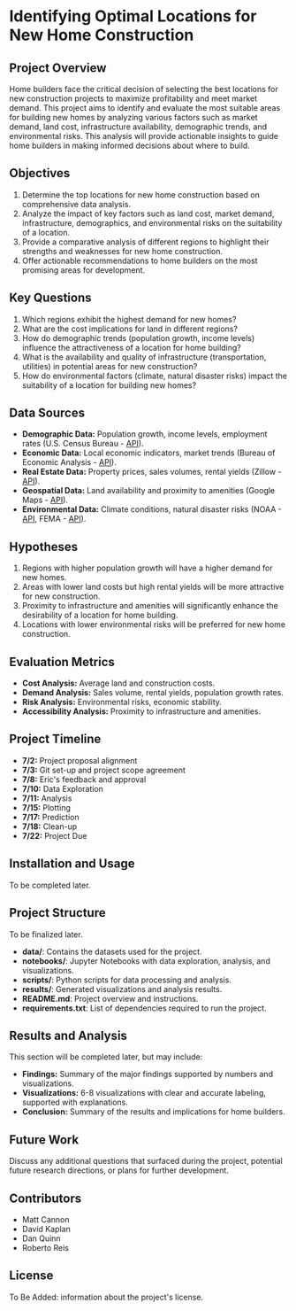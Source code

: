 # Identifying Optimal Locations for New Home Construction

## Project Overview
Home builders face the critical decision of selecting the best locations for new construction projects to maximize profitability and meet market demand. This project aims to identify and evaluate the most suitable areas for building new homes by analyzing various factors such as market demand, land cost, infrastructure availability, demographic trends, and environmental risks. This analysis will provide actionable insights to guide home builders in making informed decisions about where to build.

## Objectives
1. Determine the top locations for new home construction based on comprehensive data analysis.
2. Analyze the impact of key factors such as land cost, market demand, infrastructure, demographics, and environmental risks on the suitability of a location.
3. Provide a comparative analysis of different regions to highlight their strengths and weaknesses for new home construction.
4. Offer actionable recommendations to home builders on the most promising areas for development.

## Key Questions
1. Which regions exhibit the highest demand for new homes?
2. What are the cost implications for land in different regions?
3. How do demographic trends (population growth, income levels) influence the attractiveness of a location for home building?
4. What is the availability and quality of infrastructure (transportation, utilities) in potential areas for new construction?
5. How do environmental factors (climate, natural disaster risks) impact the suitability of a location for building new homes?

## Data Sources
- **Demographic Data:** Population growth, income levels, employment rates (U.S. Census Bureau - [API](https://www.census.gov/data/developers.html)).
- **Economic Data:** Local economic indicators, market trends (Bureau of Economic Analysis - [API](https://www.bea.gov/resources/for-developers)).
- **Real Estate Data:** Property prices, sales volumes, rental yields (Zillow - [API](https://www.zillowgroup.com/developers/)).
- **Geospatial Data:** Land availability and proximity to amenities (Google Maps - [API](https://developers.google.com/maps)).
- **Environmental Data:** Climate conditions, natural disaster risks (NOAA - [API](https://www.weather.gov/documentation/services-web-api), FEMA - [API](https://www.fema.gov/about/openfema/api)).

## Hypotheses
1. Regions with higher population growth will have a higher demand for new homes.
2. Areas with lower land costs but high rental yields will be more attractive for new construction.
3. Proximity to infrastructure and amenities will significantly enhance the desirability of a location for home building.
4. Locations with lower environmental risks will be preferred for new home construction.

## Evaluation Metrics
- **Cost Analysis:** Average land and construction costs.
- **Demand Analysis:** Sales volume, rental yields, population growth rates.
- **Risk Analysis:** Environmental risks, economic stability.
- **Accessibility Analysis:** Proximity to infrastructure and amenities.

## Project Timeline
- **7/2:** Project proposal alignment
- **7/3:** Git set-up and project scope agreement
- **7/8:** Eric's feedback and approval
- **7/10:** Data Exploration
- **7/11:** Analysis
- **7/15:** Plotting
- **7/17:** Prediction
- **7/18:** Clean-up
- **7/22:** Project Due

## Installation and Usage
To be completed later.

## Project Structure
To be finalized later.
- **data/**: Contains the datasets used for the project.
- **notebooks/**: Jupyter Notebooks with data exploration, analysis, and visualizations.
- **scripts/**: Python scripts for data processing and analysis.
- **results/**: Generated visualizations and analysis results.
- **README.md**: Project overview and instructions.
- **requirements.txt**: List of dependencies required to run the project.

## Results and Analysis
This section will be completed later, but may include:
- **Findings:** Summary of the major findings supported by numbers and visualizations.
- **Visualizations:** 6-8 visualizations with clear and accurate labeling, supported with explanations.
- **Conclusion:** Summary of the results and implications for home builders.

## Future Work
Discuss any additional questions that surfaced during the project, potential future research directions, or plans for further development.

## Contributors
- Matt Cannon
- David Kaplan
- Dan Quinn
- Roberto Reis

## License
To Be Added: information about the project's license.